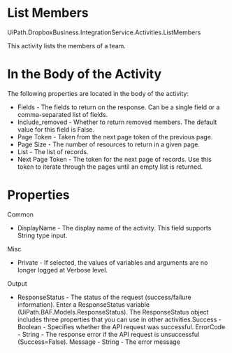 ﻿# List Members

UiPath.DropboxBusiness.IntegrationService.Activities.ListMembers

This activity lists the members of a team.

# In the Body of the Activity

The following properties are located in the body of the activity:

* Fields - The fields to return on the response. Can be a single field or a comma-separated list of fields.
* Include_removed - Whether to return removed members. The default value for this field is False.
* Page Token - Taken from the next page token of the previous page.
* Page Size - The number of resources to return in a given page.
* List - The list of records.
* Next Page Token - The token for the next page of records. Use this token to iterate through the pages until an empty list is returned.

# Properties

Common

* DisplayName - The display name of the activity. This field supports String type input.

Misc

* Private - If selected, the values of variables and arguments are no longer logged at Verbose level.

Output

* ResponseStatus - The status of the request (success/failure information). Enter a ResponseStatus variable (UiPath.BAF.Models.ResponseStatus). The ResponseStatus object includes three properties that you can use in other activities.Success - Boolean - Specifies whether the API request was successful. ErrorCode - String - The response error if the API request is unsuccessful (Success=False). Message - String - The error message

